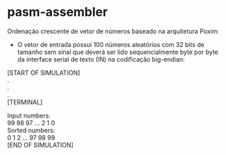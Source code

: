 # pasm-assembler
Ordenação crescente de vetor de números baseado na arquitetura Poxim:  
- O vetor de entrada possui 100 números aleatórios
com 32 bits de tamanho sem sinal que deverá ser lido
sequencialmente byte por byte da interface serial de
texto (IN) na codificação big-endian:

  
[START OF SIMULATION]  
.    
.  
.  
[TERMINAL]  

Input numbers:  
99 98 97 ... 2 1 0  
Sorted numbers:  
0 1 2 ... 97 98 99  
[END OF SIMULATION]  
